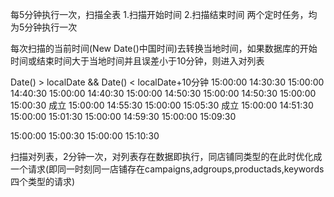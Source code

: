 每5分钟执行一次，扫描全表
1.扫描开始时间    2.扫描结束时间   两个定时任务，均为5分钟执行一次

每次扫描的当前时间(New Date()中国时间)去转换当地时间，如果数据库的开始时间或结束时间大于当地时间并且误差小于10分钟，则进入对列表

Date() > localDate && Date() < localDate+10分钟
15:00:00 14:30:30     15:00:00  14:40:30
15:00:00 14:40:30     15:00:00  14:50:30
15:00:00 14:50:30     15:00:00  15:00:30  成立
15:00:00 14:55:30     15:00:00  15:05:30  成立
15:00:00 14:51:30     15:00:00  15:01:30
15:00:00 14:59:30     15:00:00  15:09:30

15:00:00 15:00:30     15:00:00  15:10:30   

扫描对列表，2分钟一次，对列表存在数据即执行，同店铺同类型的在此时优化成一个请求(即同一时刻同一店铺存在campaigns,adgroups,productads,keywords四个类型的请求)




